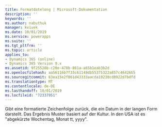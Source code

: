 ```yaml
---
title: Formatdatelong | Microsoft-Dokumentation
description: ''
keywords: ''
ms.author: nabuthuk
manager: kvivek
ms.date: 10/01/2019
ms.service: powerapps
ms.suite: ''
ms.tgt_pltfrm: ''
ms.topic: article
applies_to:
- Dynamics 365 (online)
- Dynamics 365 Version 9.x
ms.assetid: 9f25526b-c20e-478b-861a-a65b1eab3b2d
ms.openlocfilehash: aa56116b7f33c61148db55375322a857c46426b5
ms.sourcegitcommit: 63ea15e2f861d43333aacda19230cd8922d7bdfd
ms.translationtype: MT
ms.contentlocale: de-DE
ms.lasthandoff: 10/01/2019
ms.locfileid: "72337951"
---
```

Gibt eine formatierte Zeichenfolge zurück, die ein Datum in der langen Form darstellt. Das Ergebnis Muster basiert auf der Kultur. In den USA ist es "abgekürzte Wochentag, Monat tt, yyyy".
